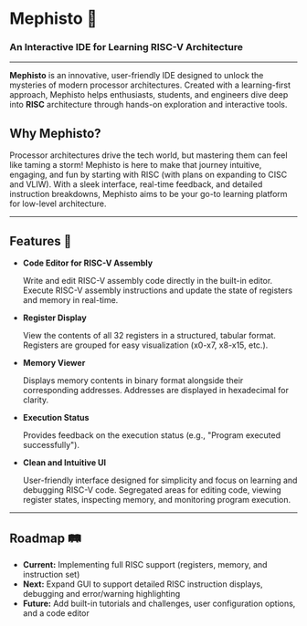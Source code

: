 # Mephisto 🌌

### An Interactive IDE for Learning RISC-V Architecture

---

**Mephisto** is an innovative, user-friendly IDE designed to unlock the mysteries of modern processor architectures. Created with a learning-first approach, Mephisto helps enthusiasts, students, and engineers dive deep into **RISC** architecture through hands-on exploration and interactive tools.

## Why Mephisto?

Processor architectures drive the tech world, but mastering them can feel like taming a storm! Mephisto is here to make that journey intuitive, engaging, and fun by starting with RISC (with plans on expanding to CISC and VLIW). With a sleek interface, real-time feedback, and detailed instruction breakdowns, Mephisto aims to be your go-to learning platform for low-level architecture.

---

## Features 🌟

- **Code Editor for RISC-V Assembly**

  Write and edit RISC-V assembly code directly in the built-in editor. Execute RISC-V assembly instructions and update the state of registers and memory in real-time.

- **Register Display**

  View the contents of all 32 registers in a structured, tabular format. Registers are grouped for easy visualization (x0-x7, x8-x15, etc.).

- **Memory Viewer**

  Displays memory contents in binary format alongside their corresponding addresses. Addresses are displayed in hexadecimal for clarity.

- **Execution Status**

  Provides feedback on the execution status (e.g., "Program executed successfully").

- **Clean and Intuitive UI**

  User-friendly interface designed for simplicity and focus on learning and debugging RISC-V code. Segregated areas for editing code, viewing register states, inspecting memory, and monitoring program execution.

---

## Roadmap 🛤️
- **Current:** Implementing full RISC support (registers, memory, and instruction set)
- **Next:** Expand GUI to support detailed RISC instruction displays, debugging and error/warning highlighting
- **Future:** Add built-in tutorials and challenges, user configuration options, and a code editor
